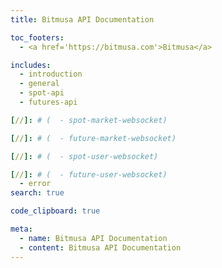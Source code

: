 ```yaml
---
title: Bitmusa API Documentation

toc_footers:
  - <a href='https://bitmusa.com'>Bitmusa</a>

includes:
  - introduction
  - general
  - spot-api
  - futures-api

[//]: # (  - spot-market-websocket)

[//]: # (  - future-market-websocket)

[//]: # (  - spot-user-websocket)

[//]: # (  - future-user-websocket)
  - error
search: true

code_clipboard: true

meta:
  - name: Bitmusa API Documentation
  - content: Bitmusa API Documentation
---
```

